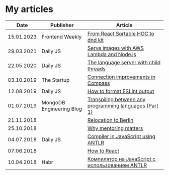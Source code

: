 # My articles

| Date | Publisher | Article |
| ----- | ---- | ---------- |
| 15.01.2023 | Frontend Weekly | [From React Sortable HOC to dnd kit](https://medium.com/front-end-weekly/from-react-sortable-hoc-to-dnd-kit-c17122dc67ba) |
| 29.03.2021 | Daily JS | [Serve images with AWS Lambda and Node.js](https://medium.com/dailyjs/serve-images-with-aws-lambda-ffd01abae845) |
| 22.05.2020 | Daily JS | [The language server with child threads](https://medium.com/dailyjs/the-language-server-with-child-threads-38ae915f4910) |
| 03.10.2019 | The Startup | [Connection improvements in Compass](https://medium.com/swlh/connection-improvements-in-compass-45b284e03e07) |
| 12.08.2019 | Daily JS | [How to format ESLint output](https://medium.com/dailyjs/how-to-format-eslint-output-cfaef4262204) |
| 01.07.2019 | MongoDB Engineering Blog | [Transpiling between any programming languages (Part 1)](https://engineering.mongodb.com/post/transpiling-between-any-programming-languages-part-1) |
| 21.11.2018 || [Relocation to Berlin](https://medium.com/@alena_khineika/relocation-to-berlin-fe81ee6e185d) |
| 25.10.2018 || [Why mentoring matters](https://medium.com/@alena_khineika/why-mentoring-matters-fe384ea27800) |
| 04.07.2018 | Daily JS | [Compiler in JavaScript using ANTLR ](https://medium.com/dailyjs/compiler-in-javascript-using-antlr-9ec53fd2780f) |
| 07.06.2018 || [How to React](https://medium.com/@alena_khineika/how-to-react-984dbfb829fc) |
| 10.04.2018 |Habr| [Компилятор на JavaScript с использованием ANTLR](https://habr.com/post/351906/) |